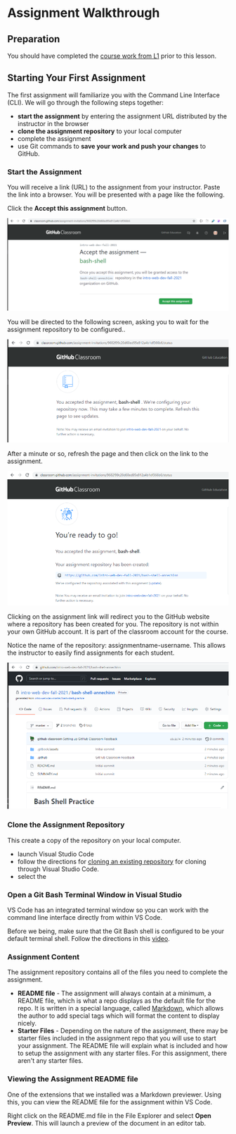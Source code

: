# Assignment Walkthrough

## Preparation

You should have completed the [course work from L1]() prior to this lesson.

## Starting Your First Assignment 

The first assignment will familiarize you with the Command Line Interface \(CLI\). We will go through the following steps together:

* **start the assignment** by entering the assignment URL distributed by the instructor in the browser
* **clone the assignment repository** to your local computer
* complete the assignment 
* use Git commands to **save your work and push your changes** to GitHub.

### Start the Assignment

You will receive a link \(URL\) to the assignment from your instructor. Paste the link into a browser. You will be presented with a page like the following.

Click the **Accept this assignment** button.

[![](https://raw.githubusercontent.com/hoc-labs/images/main/assignments-intro-1.png)](https://raw.githubusercontent.com/hoc-labs/images/main/assignments-intro-1.png)

You will be directed to the following screen, asking you to wait for the assignment repository to be configured..

[![](https://raw.githubusercontent.com/hoc-labs/images/main/assignments-intro-2.png)](https://raw.githubusercontent.com/hoc-labs/images/main/assignments-intro-2.png)

After a minute or so, refresh the page and then click on the link to the assignment.

[![](https://raw.githubusercontent.com/hoc-labs/images/main/assignments-intro-3.png)](https://raw.githubusercontent.com/hoc-labs/images/main/assignments-intro-3.png)

Clicking on the assignment link will redirect you to the GitHub website where a repository has been created for you. The repository is not within your own GitHub account. It is part of the classroom account for the course.

Notice the name of the repository: assignmentname-username. This allows the instructor to easily find assignments for each student.

[![](https://raw.githubusercontent.com/hoc-labs/images/main/assignments-intro-4.png)](https://raw.githubusercontent.com/hoc-labs/images/main/assignments-intro-4.png)



### Clone the Assignment Repository

This create a copy of the repository on your local computer. 

* launch Visual Studio Code
* follow the directions for [cloning an existing repository](cloning-an-existing-repository.md) for cloning through Visual Studio Code.
* select the 

### Open a  Git Bash Terminal Window in Visual Studio

VS Code has an integrated terminal window so you can work with the command line interface directly from within VS Code. 

Before we being, make sure that the Git Bash shell is configured to be your default terminal shell. Follow the directions in this [video](https://www.youtube.com/watch?v=i39jAPhfZbw).

### Assignment Content

The assignment repository contains all of the files you need to complete the assignment.

* **README file** - The assignment will always contain at a minimum, a README file, which is what a repo displays as the default file for the repo. It is written in a special language, called [Markdown](https://guides.github.com/features/mastering-markdown/), which allows the author to add special tags which will format the content to display nicely.
* **Starter Files** - Depending on the nature of the assignment, there may be starter files included in the assignment repo that you will use to start your assignment. The README file will explain what is included and how to setup the assignment with any starter files. For this assignment, there aren't any starter files.

### Viewing the Assignment README file

One of the extensions that we installed was a Markdown previewer. Using this, you can view the README file for the assignment within VS Code. 

Right click on the README.md file in the File Explorer and select **Open Preview**. This will launch a preview of the document in an editor tab.

